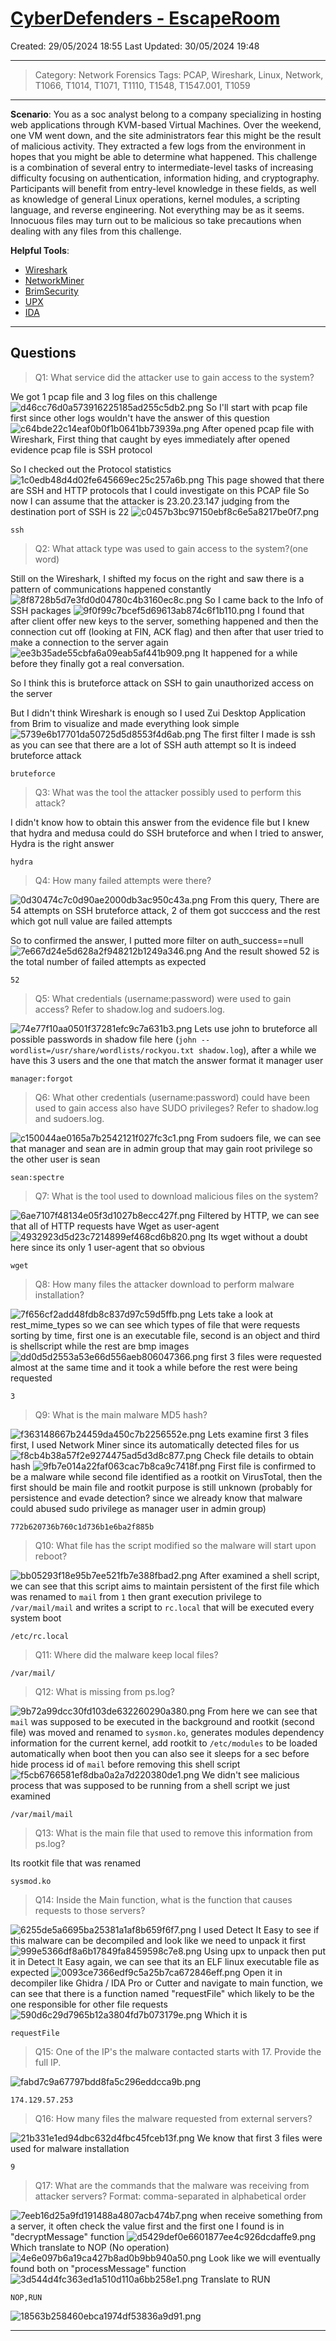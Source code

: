 # [CyberDefenders - EscapeRoom](https://cyberdefenders.org/blueteam-ctf-challenges/escaperoom/)
Created: 29/05/2024 18:55
Last Updated: 30/05/2024 19:48
* * *
>Category: Network Forensics
>Tags: PCAP, Wireshark, Linux, Network, T1066, T1014, T1071, T1110, T1548, T1547.001, T1059
* * *
**Scenario**:
You as a soc analyst belong to a company specializing in hosting web applications through KVM-based Virtual Machines. Over the weekend, one VM went down, and the site administrators fear this might be the result of malicious activity. They extracted a few logs from the environment in hopes that you might be able to determine what happened.
This challenge is a combination of several entry to intermediate-level tasks of increasing difficulty focusing on authentication, information hiding, and cryptography. Participants will benefit from entry-level knowledge in these fields, as well as knowledge of general Linux operations, kernel modules, a scripting language, and reverse engineering. Not everything may be as it seems. Innocuous files may turn out to be malicious so take precautions when dealing with any files from this challenge.

**Helpful Tools**:
- [Wireshark](https://www.wireshark.org/)
- [NetworkMiner](https://www.netresec.com/?page=networkminer)
- [BrimSecurity](https://www.brimdata.io/download/)
- [UPX](https://upx.github.io/)
- [IDA](https://www.hex-rays.com/ida-pro/ida-disassembler/)
* * *
## Questions
> Q1: What service did the attacker use to gain access to the system?

We got 1 pcap file and 3 log files on this challenge
![d46cc76d0a573916225185ad255c5db2.png](/resources/d46cc76d0a573916225185ad255c5db2.png)
So I'll start with pcap file first since other logs wouldn't have the answer of this question
![c64bde22c14eaf0b0f1b0641bb73939a.png](/resources/c64bde22c14eaf0b0f1b0641bb73939a.png)
After opened pcap file with Wireshark, First thing that caught by eyes immediately after opened evidence pcap file is SSH protocol 

So I checked out the Protocol statistics
![1c0edb48d4d02fe645669ec25c257a6b.png](/resources/1c0edb48d4d02fe645669ec25c257a6b.png)
This page showed that there are SSH and HTTP protocols that I could investigate on this PCAP file 
So now I can assume that the attacker is 23.20.23.147 judging from the destination port of SSH is 22
![c0457b3bc97150ebf8c6e5a8217be0f7.png](/resources/c0457b3bc97150ebf8c6e5a8217be0f7.png)

```
ssh
```

> Q2: What attack type was used to gain access to the system?(one word)

Still on the Wireshark, I shifted my focus on the right and saw there is a pattern of communications happened constantly
![8f8728b5d7e3fd0d04780c4b3160ec8c.png](/resources/8f8728b5d7e3fd0d04780c4b3160ec8c.png)
So I came back to the Info of SSH packages
![9f0f99c7bcef5d69613ab874c6f1b110.png](/resources/9f0f99c7bcef5d69613ab874c6f1b110.png)
I found that after client offer new keys to the server, something happened and then the connection cut off (looking at FIN, ACK flag) and then after that user tried to make a connection to the server again
![ee3b35ade55cbfa6a09eab5af441b909.png](/resources/ee3b35ade55cbfa6a09eab5af441b909.png)
It happened for a while before they finally got a real conversation.

So I think this is bruteforce attack on SSH to gain unauthorized access on the server

But I didn't think Wireshark is enough so I used Zui Desktop Application from Brim to visualize and made everything look simple
![5739e6b17701da50725d5d8553f4d6ab.png](/resources/5739e6b17701da50725d5d8553f4d6ab.png)
The first filter I made is ssh as you can see that there are a lot of SSH auth attempt so It is indeed bruteforce attack

```
bruteforce
```

> Q3: What was the tool the attacker possibly used to perform this attack?

I didn't know how to obtain this answer from the evidence file but I knew that hydra and medusa could do SSH bruteforce and when I tried to answer, Hydra is the right answer
```
hydra
```

> Q4: How many failed attempts were there?

![0d30474c7c0d90ae2000db3ac950c43a.png](/resources/0d30474c7c0d90ae2000db3ac950c43a.png)
From this query, There are 54 attempts on SSH bruteforce attack, 2 of them got succcess and the rest which got null value are failed attempts

So to confirmed the answer, I putted more filter on auth_success==null
![7e667d24e5d628a2f948212b1249a346.png](/resources/7e667d24e5d628a2f948212b1249a346.png)
And the result showed 52 is the total number of failed attempts as expected
```
52
```

> Q5: What credentials (username:password) were used to gain access? Refer to shadow.log and sudoers.log.

![74e77f10aa0501f37281efc9c7a631b3.png](/resources/74e77f10aa0501f37281efc9c7a631b3.png)
Lets use john to bruteforce all possible passwords in shadow file here (`john --wordlist=/usr/share/wordlists/rockyou.txt shadow.log`), after a while we have this 3 users and the one that match the answer format it manager user
```
manager:forgot
```

> Q6: What other credentials (username:password) could have been used to gain access also have SUDO privileges? Refer to shadow.log and sudoers.log.

![c150044ae0165a7b2542121f027fc3c1.png](/resources/c150044ae0165a7b2542121f027fc3c1.png)
From sudoers file, we can see that manager and sean are in admin group that may gain root privilege so the other user is sean
```
sean:spectre
```

> Q7: What is the tool used to download malicious files on the system?

![6ae7107f48134e05f3d1027b8ecc427f.png](/resources/6ae7107f48134e05f3d1027b8ecc427f.png)
Filtered by HTTP, we can see that all of HTTP requests have Wget as user-agent 
![4932923d5d23c7214899ef468cd6b820.png](/resources/4932923d5d23c7214899ef468cd6b820.png)
Its wget without a doubt here since its only 1 user-agent that so obvious
```
wget
```

> Q8: How many files the attacker download to perform malware installation?

![7f656cf2add48fdb8c837d97c59d5ffb.png](/resources/7f656cf2add48fdb8c837d97c59d5ffb.png)
Lets take a look at rest_mime_types so we can see which types of file that were requests sorting by time, first one is an executable file, second is an object and third is shellscript while the rest are bmp images
![dd0d5d2553a53e66d556aeb806047366.png](/resources/dd0d5d2553a53e66d556aeb806047366.png)
first 3 files were requested almost at the same time and it took a while before the rest were being requested
```
3
```

> Q9: What is the main malware MD5 hash?

![f363148667b24459da450c7b2256552e.png](/resources/f363148667b24459da450c7b2256552e.png)
Lets examine first 3 files first, I used Network Miner since its automatically detected files for us 
![f8cb4b38a57f2e9274475ad5d3d8c877.png](/resources/f8cb4b38a57f2e9274475ad5d3d8c877.png)
Check file details to obtain hash
![9fb7e014a22faf063cac7b8ca9c7418f.png](/resources/9fb7e014a22faf063cac7b8ca9c7418f.png)
First file is confirmed to be a malware while second file identified as a rootkit on VirusTotal, then the first should be main file and rootkit purpose is still unknown (probably for persistence and evade detection? since we already know that malware could abused sudo privilege as manager user in admin group)
```
772b620736b760c1d736b1e6ba2f885b
```

> Q10: What file has the script modified so the malware will start upon reboot?

![bb05293f18e95b7ee521fb7e388fbad2.png](/resources/bb05293f18e95b7ee521fb7e388fbad2.png)
After examined a shell script, we can see that this script aims to maintain persistent of the first file which was renamed to `mail` from `1` then grant execution privilege to `/var/mail/mail` and writes a script to `rc.local` that will be executed every system boot 
```
/etc/rc.local
```

> Q11: Where did the malware keep local files?
```
/var/mail/
```

> Q12: What is missing from ps.log?

![9b72a99dcc30fd103de632260290a380.png](/resources/9b72a99dcc30fd103de632260290a380.png)
From here we can see that `mail` was supposed to be executed in the background and rootkit (second file) was moved and renamed to `sysmon.ko`, generates modules dependency information for the current kernel, add rootkit to `/etc/modules` to be loaded automatically when boot then you can also see it sleeps for a sec before hide process id of `mail` before removing this shell script
![f5cb6766581ef8dba0a2a7d220380de1.png](/resources/f5cb6766581ef8dba0a2a7d220380de1.png)
We didn't see malicious process that was supposed to be running from a shell script we just examined 
```
/var/mail/mail
```

> Q13: What is the main file that used to remove this information from ps.log?

Its rootkit file that was renamed
```
sysmod.ko
```

> Q14: Inside the Main function, what is the function that causes requests to those servers?

![6255de5a6695ba25381a1af8b659f6f7.png](/resources/6255de5a6695ba25381a1af8b659f6f7.png)
I used Detect It Easy to see if this malware can be decompiled and look like we need to unpack it first
![999e5366df8a6b17849fa8459598c7e8.png](/resources/999e5366df8a6b17849fa8459598c7e8.png)
Using upx to unpack then put it in Detect It Easy again, we can see that its an ELF linux executable file as expected
![0093ce7366edf9c5a25b7ca672846eff.png](/resources/0093ce7366edf9c5a25b7ca672846eff.png)
Open it in decompiler like Ghidra / IDA Pro or Cutter and navigate to main function, we can see that there is a function named "requestFile" which likely to be the one responsible for other file requests
![590d6c29d7965b12a3804fd7b073179e.png](/resources/590d6c29d7965b12a3804fd7b073179e.png)
Which it is
```
requestFile
```

> Q15: One of the IP's the malware contacted starts with 17. Provide the full IP.

![fabd7c9a67797bdd8fa5c296eddcca9b.png](/resources/fabd7c9a67797bdd8fa5c296eddcca9b.png)
```
174.129.57.253
```

> Q16: How many files the malware requested from external servers?

![21b331e1ed94dbc632d4fbc45fceb13f.png](/resources/21b331e1ed94dbc632d4fbc45fceb13f.png)
We know that first 3 files were used for malware installation
```
9
```

> Q17: What are the commands that the malware was receiving from attacker servers? Format: comma-separated in alphabetical order

![7eeb16d25a9fd191488a4807acb474b7.png](/resources/7eeb16d25a9fd191488a4807acb474b7.png)
when receive something from a server, it often check the value first and the first one I found is in "decryptMessage" function
![d5429def0e6601877ee4c926dcdaffe9.png](/resources/d5429def0e6601877ee4c926dcdaffe9.png)
Which translate to NOP (No operation)
![4e6e097b6a19ca427b8ad0b9bb940a50.png](/resources/4e6e097b6a19ca427b8ad0b9bb940a50.png)
Look like we will eventually found both on "processMessage" function
![3d544d4fc363ed1a510d110a6bb258e1.png](/resources/3d544d4fc363ed1a510d110a6bb258e1.png)
Translate to RUN
```
NOP,RUN
```

![18563b258460ebca1974df53836a9d91.png](/resources/18563b258460ebca1974df53836a9d91.png)
* * *
